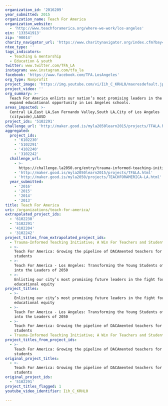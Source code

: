```yaml
---
organization_id: '2016209'
year_submitted: 2015
organization_name: Teach For America
organization_website:
  - 'http://www.teachforamerica.org/where-we-work/los-angeles'
ein: '133541913'
zip: '90014'
charity_navigator_url: 'https://www.charitynavigator.org/index.cfm?bay=search.profile&ein=133541913'
ntee_type: ''
tags_indicators:
  - Teaching & mentorship
  - Education & youth
twitter: www.twitter.com/TFA_LA
instagram: www.instagram.com/tfa_la
facebook: 'https://www.facebook.com/TFA.LosAngeles'
org_type: Nonprofit
project_image: 'https://img.youtube.com/vi/Iih_C_KRHL0/maxresdefault.jpg'
project_video: ''
org_summary: >-
  Teach For America enlists our nation’s most promising leaders in the effort to
  expand educational opportunity in Los Angeles schools.
areas_impacted: >-
  Central LA,East LA,San Fernando Valley,South LA,City of Los Angeles
  (citywide),LAUSD
project_ids: '5102291'
challenge_url: 'http://maker.good.is/myla2050learn2015/projects/TFALA.html'
aggregated:
  project_ids:
    - '6102230'
    - '5102291'
    - '4102240'
    - '3102242'
  challenge_url:
    - >-
      https://challenge.la2050.org/entry/trauma-informed-teaching-initiative-a-win-for-teachers-and-students
    - 'http://maker.good.is/myla2050learn2015/projects/TFALA.html'
    - 'http://maker.good.is/myla2050/projects/TEACHFORAMERICA-LA.html'
  year_submitted:
    - '2016'
    - '2015'
    - '2014'
    - '2013'
title: Teach For America
uri: /organizations/teach-for-america/
extrapolated_project_ids:
  - '6102230'
  - '5102291'
  - '4102204'
  - '3102242'
project_titles_from_extrapolated_project_ids:
  - Trauma-Informed Teaching Initiative; A Win For Teachers and Students
  - >-
    Teach For America: Growing the pipeline of DACAmented teachers for LA
    students
  - >-
    Teach For America - Los Angeles: Transforming the Young Students of Today
    into the Leaders of 2050
  - >-
    Enlisting our city’s most promising future leaders in the fight for
    educational equity
project_titles:
  - >-
    Enlisting our city’s most promising future leaders in the fight for
    educational equity
  - >-
    Teach For America - Los Angeles: Transforming the Young Students of Today
    into the Leaders of 2050
  - >-
    Teach For America: Growing the pipeline of DACAmented teachers for LA
    students
  - Trauma-Informed Teaching Initiative; A Win For Teachers and Students
project_titles_from_project_ids:
  - >-
    Teach For America: Growing the pipeline of DACAmented teachers for LA
    students
original_project_titles:
  - >-
    Teach For America: Growing the pipeline of DACAmented teachers for LA
    students
original_project_ids:
  - '5102291'
project_titles_flagged: 1
youtube_video_identifier: Iih_C_KRHL0

---
```

